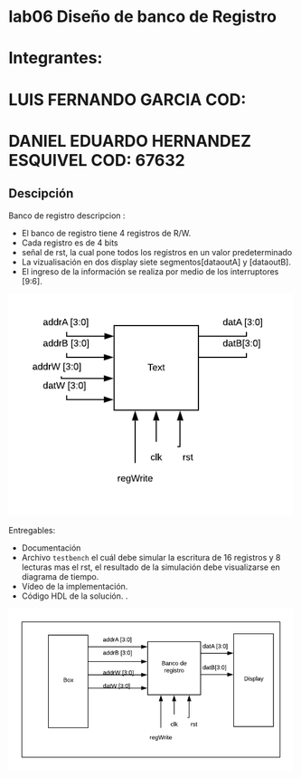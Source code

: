 # lab06 Diseño de banco de Registro

# Integrantes:

# LUIS FERNANDO GARCIA COD:
# DANIEL EDUARDO HERNANDEZ ESQUIVEL COD: 67632


## Descipción 
Banco de registro descripcion :

* El banco de registro tiene 4 registros de R/W.
* Cada registro es de 4 bits 
* señal de rst, la cual  pone  todos los registros en un valor predeterminado
* La vizualisación en dos display siete segmentos[dataoutA] y [dataoutB].
* El ingreso de la información se realiza por medio de los interruptores [9:6].

![cn](https://github.com/Fabeltranm/SPARTAN6-ATMEGA-MAX5864/blob/master/lab/lab07-BancosRgistro/doc/caja%20negra.png)






Entregables:

* Documentación
* Archivo `testbench` el cuál debe simular la escritura de 16 registros y 8 lecturas mas el rst, el resultado de la simulación debe visualizarse en diagrama de tiempo.
* Vídeo de la implementación.
* Código HDL de la solución.
.

 ![caja](https://github.com/Fabeltranm/SPARTAN6-ATMEGA-MAX5864/blob/master/lab/lab07-BancosRgistro/doc/banco%20registro.png)

